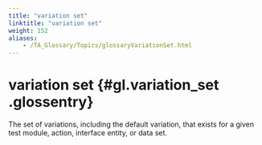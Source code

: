 ```yaml
--- 
title: "variation set"
linktitle: "variation set"
weight: 152
aliases: 
    - /TA_Glossary/Topics/glossaryVariationSet.html
---
```

# variation set {#gl.variation_set .glossentry}

The set of variations, including the default variation, that exists for a given test module, action, interface entity, or data set.

